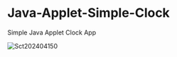 # Java-Applet-Simple-Clock
Simple Java Applet Clock App 


![Sct202404150](https://github.com/AbikoAzh/Java-Applet-Simple-Clock/assets/165510364/064379dd-3397-4b01-b4a7-84bd9158956b)
